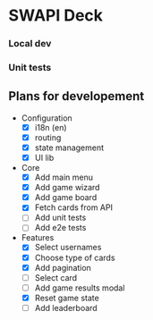 # SWAPI Deck

### Local dev

### Unit tests

## Plans for developement

- Configuration
  - [x] i18n (en)
  - [x] routing
  - [x] state management
  - [x] UI lib
- Core
  - [x] Add main menu
  - [x] Add game wizard
  - [x] Add game board
  - [x] Fetch cards from API
  - [ ] Add unit tests
  - [ ] Add e2e tests
- Features
  - [x] Select usernames
  - [x] Choose type of cards
  - [x] Add pagination
  - [ ] Select card
  - [ ] Add game results modal
  - [x] Reset game state
  - [ ] Add leaderboard
